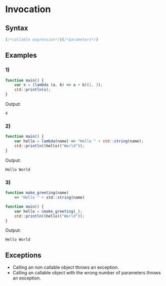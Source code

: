 # Invocation

## Syntax
```js
(/*callable expression*/)(/*parameters*/)
```

## Examples

### 1)
```js
function main() {
	var x = (lambda (a, b) => a + b)(1, 3);
	std::println(x);
}
```
Output:
```
4
```

### 2)
```js
function main() {
	var hello = lambda(name) => "Hello " + std::string(name); 
	std::println((hello)("World"));
}
```
Output:
```
Hello World
```

### 3)
```js
function make_greeting(name) 
	=> "Hello " + std::string(name)

function main() {
	var hello = &make_greeting(_); 
	std::println((hello)("World"));
}
```
Output:
```
Hello World
```

## Exceptions
- Calling an non callable object throws an exception.  
- Calling an callable object with the wrong number of parameters throws an exception.